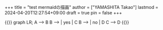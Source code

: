 +++
title = "test mermaidの描画"
author = ["YAMASHITA Takao"]
lastmod = 2024-04-20T12:27:54+09:00
draft = true
pin = false
+++

{{<mermaid>}}
graph LR;
  A --> B
  B --> | yes | C
  B --> | no  | D
  C --> D
{{</mermaid>}}
